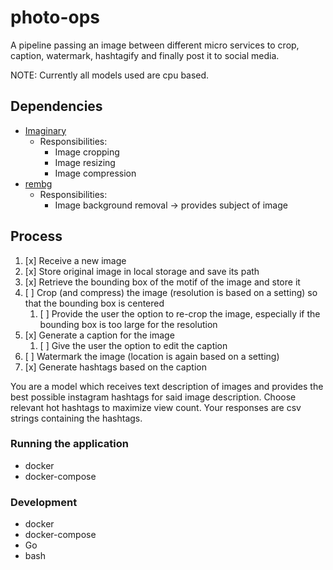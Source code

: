 # photo-ops
A pipeline passing an image between different micro services to crop, caption, watermark, hashtagify and finally post it to social media.

NOTE: Currently all models used are cpu based.

## Dependencies

- [Imaginary](https://github.com/h2non/imaginary)
  - Responsibilities:
    - Image cropping
    - Image resizing
    - Image compression
- [rembg](https://github.com/danielgatis/rembg)
  - Responsibilities:
    - Image background removal -> provides subject of image

## Process

1. [x] Receive a new image
2. [x] Store original image in local storage and save its path
3. [x] Retrieve the bounding box of the motif of the image and store it
4. [ ] Crop (and compress) the image (resolution is based on a setting) so that the bounding box is centered
   1. [ ] Provide the user the option to re-crop the image, especially if the bounding box is too large for the resolution
5. [x] Generate a caption for the image
   1. [ ] Give the user the option to edit the caption
6. [ ] Watermark the image (location is again based on a setting)
7. [x] Generate hashtags based on the caption

You are a model which receives text description of images and provides the best possible instagram hashtags for said image description. Choose relevant hot hashtags to maximize view count. Your responses are csv strings containing the hashtags.

### Running the application

- docker
- docker-compose

### Development

- docker
- docker-compose
- Go
- bash
